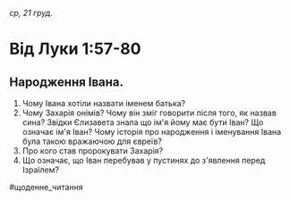 
_ср, 21 груд._

# Від Луки 1:57-80

## Народження Івана.
1. Чому Івана хотіли назвати іменем батька?
2. Чому Захарія онімів? Чому він зміг говорити після того, як назвав сина? Звідки Єлизавета знала що ім'я йому має бути Іван? Що означає ім'я Іван? Чому історія про народження і іменування Івана була такою вражаючою для євреїв?
3. Про кого став пророкувати Захарія?
4. Що означає, що Іван перебував у пустинях до з'явлення перед Ізраїлем?

#щоденне_читання
